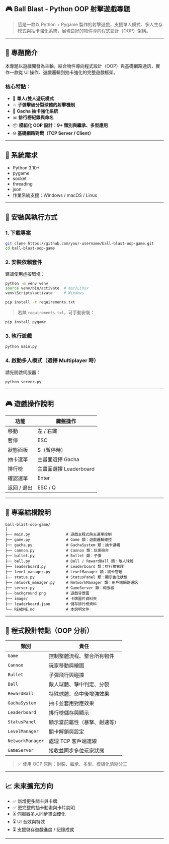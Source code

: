 
## 🎮 Ball Blast - Python OOP 射擊遊戲專題

> 這是一款以 Python + Pygame 製作的射擊遊戲，支援單人模式、多人生存模式與抽卡強化系統，展現良好的物件導向程式設計（OOP）架構。

------

## 🧠 專題簡介

本專題以遊戲開發為主軸，結合物件導向程式設計（OOP）與基礎網路通訊，實作一款從 UI 操作、遊戲邏輯到抽卡強化的完整遊戲框架。

### 核心特點：

- 🎯 **單人/雙人遊玩模式**
- 💥 **子彈擊破分裂球體的射擊機制**
- 🌟 **Gacha 抽卡強化系統**
- 📊 **排行榜紀錄與命名**
- 📦 **模組化 OOP 設計：9+ 類別與繼承、多型應用**
- 🌐 **基礎網路對戰（TCP Server / Client）**

------

## 🧩 系統需求

- Python 3.10+
- pygame
- socket
- threading
- json
- 作業系統支援：Windows / macOS / Linux

------

## 🚀 安裝與執行方式

### 1. 下載專案
```bash
git clone https://github.com/your-username/ball-blast-oop-game.git
cd ball-blast-oop-game
```

### 2. 安裝依賴套件
建議使用虛擬環境：
```bash
python -m venv venv
source venv/bin/activate  # mac/Linux
venv\Scripts\activate     # Windows

pip install -r requirements.txt
```

> 若無 `requirements.txt`，可手動安裝：
```bash
pip install pygame
```

### 3. 執行遊戲
```bash
python main.py
```

### 4. 啟動多人模式（選擇 Multiplayer 時）

請先開啟伺服器：
```bash
python server.py
```

------

## 🎮 遊戲操作說明

| 功能        | 鍵盤操作     |
|-------------|--------------|
| 移動        | 左 / 右鍵    |
| 暫停        | ESC          |
| 狀態面板    | S（暫停時）  |
| 抽卡選單    | 主畫面選擇 Gacha |
| 排行榜      | 主畫面選擇 Leaderboard |
| 確認選單    | Enter        |
| 返回 / 退出 | ESC / Q      |

------

## 🧱 專案結構說明

```
ball-blast-oop-game/
│
├── main.py                # 遊戲主程式與主選單控制
├── game.py                # Game 類：遊戲邏輯總控
├── gacha.py               # GachaSystem 類：抽卡邏輯
├── cannon.py              # Cannon 類：玩家砲台
├── bullet.py              # Bullet 類：子彈
├── ball.py                # Ball / RewardBall 類：敵人球體
├── leaderboard.py         # Leaderboard 類：排行榜管理
├── level_manager.py       # LevelManager 類：關卡管理
├── status.py              # StatusPanel 類：顯示強化狀態
├── network_manager.py     # NetworkManager 類：用戶端網路通訊
├── server.py              # GameServer 類：伺服器
├── background.png         # 遊戲背景圖
├── image/                 # 卡牌圖片資料夾
├── leaderboard.json       # 儲存排行榜資料
└── README.md              # 本說明文件
```

------

## 🧠 程式設計特點（OOP 分析）

| 類別          | 責任                          |
|---------------|-------------------------------|
| `Game`        | 控制整體流程、整合所有物件     |
| `Cannon`      | 玩家移動與繪圖                 |
| `Bullet`      | 子彈飛行與碰撞                 |
| `Ball`        | 敵人球體、擊中判定、分裂       |
| `RewardBall`  | 特殊球體、命中後增強效果       |
| `GachaSystem` | 抽卡並套用對應效果             |
| `Leaderboard` | 排行榜儲存與顯示               |
| `StatusPanel` | 顯示當前屬性（暴擊、射速等）   |
| `LevelManager`| 關卡解鎖與設定                 |
| `NetworkManager` | 處理 TCP 客戶端連線        |
| `GameServer`  | 接收並同步多位玩家狀態         |

> ✅ 使用 OOP 原則：封裝、繼承、多型、模組化清晰分工

------

## 📈 未來擴充方向

- ✅ 新增更多關卡與卡牌
- ✅ 更完整的抽卡動畫與卡片說明
- ⏳ 伺服器多人同步畫面優化
- ⏳ UI 音效與特效
- ⏳ 支援儲存遊戲進度 / 記錄成就

-----



